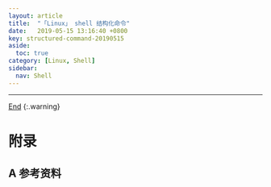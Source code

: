 ```yaml
---
layout: article
title:  "「Linux」 shell 结构化命令"
date:   2019-05-15 13:16:40 +0800
key: structured-command-20190515
aside:
  toc: true
category: [Linux, Shell]
sidebar:
  nav: Shell
---
```

<span id="head"></span>
<!--more-->




-------------------  
[End](#head)
{:.warning}  


# 附录
## A 参考资料
